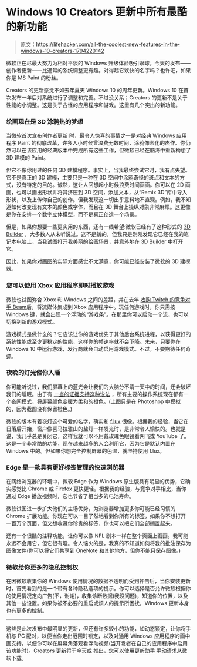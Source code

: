 # Windows 10 Creators 更新中所有最酷的新功能

> 原文：<https://lifehacker.com/all-the-coolest-new-features-in-the-windows-10-creators-1794220142>

微软正在尽最大努力为相对平淡的 Windows 升级体验吸引眼球。今天的发布——创作者更新——比通常的系统调整更有趣。对得起它欢快的名字吗？也许吧，如果你是 MS Paint 的粉丝。



Creators 的更新感觉不如去年夏天 Windows 10 的周年更新。Windows 10 在首次发布一年后对系统进行了调整和完善。不过没关系；Creators 的更新不是关于性能的小调整。这是关于古怪的应用程序和游戏。这里有几个突出的新功能。

### 绘画现在是 3D 涂鸦热的梦想

当微软首次宣布创作者更新 时，最令人惊喜的事情之一是对经典 Windows 应用程序 Paint 的彻底改革，许多人小时候曾浪费无数时间，涂鸦像素化的杰作。你仍然可以在该应用的经典版本中完成所有这些工作，但微软已经在脑海中重新构想了 3D 建模的 Paint。

但它不像你用过的任何 3D 建模程序。事实上，当我最终尝试它时，我有点失望。它不是真正的 3D 建模，主要只是一种在 3D 空间中涂鸦奇怪的斑点和文本的方式，没有特定的目的。诚然，这让人回想起小时候浪费时间画画。你可以在 2D 画画，也可以画出形状并将其挤压到 3D 空间，添加文本，从“Remix 3D”库中导入形状，以及上传你自己的创作。但我发现这一切出乎意料地不直观。例如，我不知道如何改变现有文本的颜色或字体，而且在 3D 舞台上操纵对象非常麻烦。这更像是你在安排一个数字立体模型，而不是真正创造一个场景。

但是，如果你想要一些更实用的东西，还有一线希望:微软已经有了这种形式的 [3D Builder](https://www.microsoft.com/en-us/store/p/3d-builder/9wzdncrfj3t6) ，大多数人从未听说过。这不是新的，但我只是刚刚发现它已经在我的笔记本电脑上，当我试图打开我美丽的绘画场景，并意外地在 3D Builder 中打开它。

因此，如果你对画图的实际方面感觉不太满意，你可能已经安装了微软的 3D 建模器。

### 您可以使用 Xbox 应用程序即时播放游戏

微软也试图弥合 Xbox 和 Windows 之间的差距，并在去年 [收购 Twitch 的竞争对手 Beam](https://blogs.microsoft.com/blog/2016/08/11/microsoft-acquires-beam-interactive-livestreaming-service/)后，将流媒体集成到 Xbox 应用程序中。玩任何游戏时，你只需按 Windows 键，就会出现一个浮动的“游戏条”。在那里你可以启动一个流，也可以切换到新的游戏模式。

游戏模式是做什么的？它应该让你的游戏优先于其他后台系统进程，以获得更好的系统性能或至少更稳定的性能，这样你的帧速率就不会下降。未来，只要你在 Windows 10 中运行游戏，发行商就会自动启用游戏模式。不过，不要期待任何奇迹。

### 夜晚的灯光催你入睡

你可能听说过，我们屏幕上的蓝光会让我们的大脑分不清一天中的时间，还会破坏我们的睡眠。由于有 [*一些*的证据支持这种说法](http://lifehacker.com/will-night-modes-on-my-smartphone-or-tablet-actually-1766261703#_ga=1.156624571.1224299049.1454957731) ，所有主要的操作系统现在都有一个夜间模式，将屏幕颜色变暖为柔和的橙色。(上图只是在 Photoshop 中模拟的，因为截图没有保留橙色。)

微软的版本有着夜灯这个可爱的名字，确实和 [f.lux](https://justgetflux.com/) 很像。根据我的经验，当它在日落后开始，窗户像喜马拉雅山的盐灯一样发光时，是非常令人愉快的。也就是说，我几乎总是关闭它，这样我就可以不用戴玫瑰色眼镜看网飞或 YouTube 了。这是一个非常酷的功能，现在越来越多的人会利用它，因为它是默认内置在 Windows 中的。但如果你想完全控制屏幕的色温，就坚持使用 f.lux。

### Edge 是一款具有更好标签管理的快速浏览器

在网络浏览器的环境中，微软 Edge 作为 Windows 原生版具有明显的优势，它确实感觉比 Chrome 或 Firefox 更快更轻。根据我的经验，与竞争对手相比，当你通过 Edge 播放视频时，它也节省了相当多的电池寿命。

微软试图进一步扩大他们的主场优势，为浏览器增加更多你可能已经习惯的 Chrome 扩展功能。你现在可以一目了然地看到你所有的标签，如果你不想打开一百万个页面，但又想收藏你珍贵的标签，你也可以把它们全部搁置起来。

还有一个很酷的注释功能，让你可以像 NFL 剧本一样在整个页面上画画。我可能永远不会用它，但它很有趣。令人恼火的是，我真的不知道如何将我的批注保存为图像文件(你可以将它们共享到 OneNote 和其他地方，但你不能只保存图像。)

### **微软给你更多的隐私控制权**

在因微软收集你的 Windows 使用情况的数据不透明而受到抨击后，当你安装更新时，首先看到的是一个带有各种隐私选项的提示。你可以选择是否允许微软根据你的使用情况定向广告(不，谢谢)，收集诊断数据(我没问题)，知道你的位置，以及其他一些设置。如果你被不必要的重启或烦人的提示所困扰，Windows 更新本身也有更多的控制。

* * *

这些是此次发布中最明显的更新，但还有许多较小的功能，如动态锁定，让你将手机与 PC 配对，以便当你走出范围时锁定，以及对通用 Windows 应用程序的画中画支持，以便你可以在屏幕角落观看浮动视频(当开发者在自己的应用程序中启用该功能时)。Creators 更新将于今天或 [推出，您可以使用更新助手](http://lifehacker.com/how-to-download-the-windows-10-creators-update-right-no-1793908179) 手动请求从微软下载。